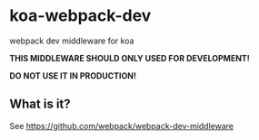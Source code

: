 # koa-webpack-dev

webpack dev middleware for koa

**THIS MIDDLEWARE SHOULD ONLY USED FOR DEVELOPMENT!**

**DO NOT USE IT IN PRODUCTION!**

## What is it?

See https://github.com/webpack/webpack-dev-middleware